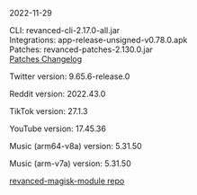 2022-11-29
  
CLI: revanced-cli-2.17.0-all.jar  
Integrations: app-release-unsigned-v0.78.0.apk  
Patches: revanced-patches-2.130.0.jar  
[Patches Changelog](https://github.com/revanced/revanced-patches/releases/tag/v2.130.0)  

Twitter version: 9.65.6-release.0  

Reddit version: 2022.43.0  

TikTok version: 27.1.3  

YouTube version: 17.45.36  

Music (arm64-v8a) version: 5.31.50  

Music (arm-v7a) version: 5.31.50  

[revanced-magisk-module repo](https://github.com/j-hc/revanced-magisk-module)
